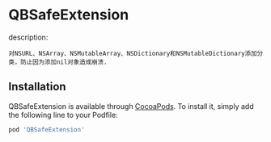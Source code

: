 # QBSafeExtension


description:

	对NSURL、NSArray、NSMutableArray、NSDictionary和NSMutableDictionary添加分类，防止因为添加nil对象造成崩溃.



## Installation

QBSafeExtension is available through [CocoaPods](https://cocoapods.org). To install
it, simply add the following line to your Podfile:

```ruby
pod 'QBSafeExtension'
```
